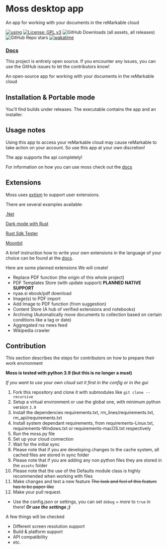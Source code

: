 # Moss desktop app

An app for working with your documents in the reMarkable cloud

[![using](https://img.shields.io/badge/using-Extism-4c30fc.svg?subject=using&status=Extism&color=4c30fc)](https://extism.org)
[![License: GPL v3](https://img.shields.io/badge/License-GPLv3-blue.svg)](https://www.gnu.org/licenses/gpl-3.0)
![GitHub Downloads (all assets, all releases)](https://img.shields.io/github/downloads/RedTTGMoss/moss-desktop/total)
![GitHub Repo stars](https://img.shields.io/github/stars/RedTTGMoss/moss-desktop)
[![wakatime](https://wakatime.com/badge/github/RedTTGMoss/moss-desktop.svg)](https://wakatime.com/badge/github/RedTTGMoss/moss-desktop)

### [Docs](https://redttg.gitbook.io/moss/)

This project is entirely open source.
If you encounter any issues, you can use the GitHub issues to let the contributors know!

An open-source app for working with your documents in the reMarkable cloud

## Installation & Portable mode

You'll find builds under releases. The executable contains the app and an installer.

## Usage notes

Using this app to access your reMarkable cloud
may cause reMarkable to take action on your account.
So use this app at your own discretion!

The app supports the api completely!

For information on how you can use moss check out the [docs](https://redttg.gitbook.io/moss/)

## Extensions

Moss uses [extism](https://extism.org/) to support user extensions.

There are several examples available:

[.Net](https://github.com/RedTTGMoss/Moss.NET.SDK)

[Dark mode with Rust](https://github.com/RedTTGMoss/extension_dark_mode)

[Rust Sdk Tester](https://github.com/RedTTGMoss/rust_sdk_tester)

[Moonbit](https://github.com/furesoft/moos-sdk-tester)

A brief instruction how to write your own extensions in the language of your choice can be found at
the [docs](https://redttg.gitbook.io/moss/extensions/getting-started).

Here are some planned extensions We will create!

- Replace PDF function (the origin of this whole project)
- PDF Templates Store (with update support) **PLANNED NATIVE SUPPORT**
- nyaa.si ebook/pdf download
- Image(s) to PDF import
- Add Image to PDF function (from suggestion)
- Content Store (A hub of verified extensions and notebooks)
- Archiving (Automatically move documents to collection based on certain conditions like a tag or date)
- Aggregated rss news feed
- Wikipedia crawler

## Contribution

This section describes the steps for contributors on how to prepare their work environment

**Moss is tested with python 3.9 (but this is no longer a must)**

*If you want to use your own cloud set it first in the config or in the gui*

1. Fork this repository and clone it with submodules like `git clone --recursive `
2. Setup a virtual environment or use the global one, with minimum python version `3.9`
3. Install the dependencies requirements.txt, rm_lines/requirements.txt, rm_api/requirements.txt
4. Install system dependant requirements, from
   requirements-Linux.txt, requirements-Windows.txt or requirements-macOS.txt respectively
5. Run the moss.py file
6. Set up your cloud connection
7. Wait for the initial sync
8. Please note that if you are developing changes to the cache system, all cached files are stored in sync folder
9. Please note that if you are adding any non python files they are stored in the `assets` folder
10. Please note that the use of the Defaults module class is highly recommended when working with files
11. Make changes and test a new feature
   ~~The look and feel of this feature has to be paper-like~~
12. Make your pull request.

- Use the config.json or settings, you can set `debug` *+ more* to `true` in there! ***Or use the settings ;)***

A few things will be checked

- Different screen resolution support
- Build & platform support
- API compatibility
- etc.